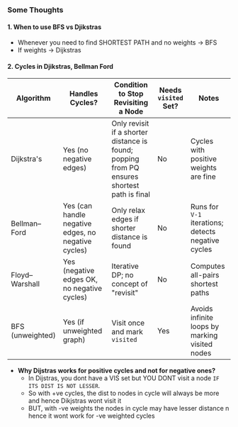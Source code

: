 ### Some Thoughts


#### 1. When to use BFS vs Djikstras
- Whenever you need to find SHORTEST PATH and no weights -> BFS
- If weights -> Dijkstras

#### 2. Cycles in Djikstras, Bellman Ford
| Algorithm         | Handles Cycles? | Condition to Stop Revisiting a Node | Needs `visited` Set? | Notes |
|-------------------|----------------|--------------------------------------|----------------------|-------|
| Dijkstra's        | Yes (no negative edges) | Only revisit if a shorter distance is found; popping from PQ ensures shortest path is final | No | Cycles with positive weights are fine |
| Bellman–Ford      | Yes (can handle negative edges, no negative cycles) | Only relax edges if shorter distance is found | No | Runs for `V-1` iterations; detects negative cycles |
| Floyd–Warshall    | Yes (negative edges OK, no negative cycles) | Iterative DP; no concept of "revisit" | No | Computes all-pairs shortest paths |
| BFS (unweighted)  | Yes (if unweighted graph) | Visit once and mark `visited` | Yes | Avoids infinite loops by marking visited nodes |

  - **Why Dijstras works for positive cycles and not for negative ones?**
    - In Dijstras, you dont have a VIS set but YOU DONT visit a node `IF ITS DIST IS NOT LESSER`.
    - So with +ve cycles, the dist to nodes in cycle will always be more and hence Dikjstras wont visit it
    - BUT, with -ve weights the nodes in cycle may have lesser distance n hence it wont work for -ve weighted cycles
